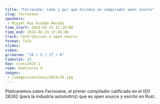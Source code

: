 ```yaml
---
title: "Ferrocene: Cómo y por qué hicimos un compilador open source"
slug: ferrocene
speakers:
 - Miguel Raz Guzmán Macedo
time_start: 2024-02-23 17:10:00
time_end: 2024-02-23 17:45:00
track: Contribución a open source
format: Talk
slides: 
video: 
gridarea: "16 / 5 / 17 / 6"
timeslot: 35
day: ccoss2024-1
room: Auditorio 4
images: 
 - /images/sessions/2024/35.jpg
---
```


Platicaremos sobre Ferrocene, el primer compilador calificado en el ISO 26262 (para la industria automotriz) que es open source y escrito en Rust.
